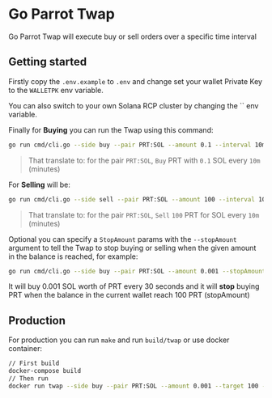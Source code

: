 # Go Parrot Twap

Go Parrot Twap will execute buy or sell orders over a specific time interval

## Getting started

Firstly copy the `.env.example` to `.env` and change set your wallet Private Key to the `WALLETPK` env variable.

You can also switch to your own Solana RCP cluster by changing the `` env variable.


Finally for **Buying** you can run the Twap using this command:

```sh
go run cmd/cli.go --side buy --pair PRT:SOL --amount 0.1 --interval 10m
```
> That translate to: for the pair `PRT:SOL`, `Buy` PRT with `0.1` SOL every `10m` (minutes)


For **Selling** will be:

```sh
go run cmd/cli.go --side sell --pair PRT:SOL --amount 100 --interval 10m
```
> That translate to: for the pair `PRT:SOL`, `Sell` `100` PRT for SOL every `10m` (minutes)


Optional you can specify a `StopAmount` params with the `--stopAmount` argument to tell the Twap to stop buying or selling when the given amount in the balance is reached, for example:

```sh
go run cmd/cli.go --side buy --pair PRT:SOL --amount 0.001 --stopAmount 100 --interval 30s
```

It will buy 0.001 SOL worth of PRT every 30 seconds and it will **stop** buying PRT when the balance in the current wallet reach 100 PRT (stopAmount)

## Production

For production you can run `make` and run `build/twap` or use docker container:

```sh
// First build
docker-compose build
// Then run
docker run twap --side buy --pair PRT:SOL --amount 0.001 --target 100 --interval 30s
```